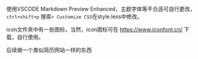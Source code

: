 使用VSCODE Markdown Preview Enhanced，主题字体等不合适可自行更改，`ctrl+shift+p` 搜索`> Customize CSS`在style.less中修改。

icon文件夹中有一些图标，当然，icon图标可在 https://www.iconfont.cn/ 下载，自行使用。

后续做一个类似简历网站一样的东西
